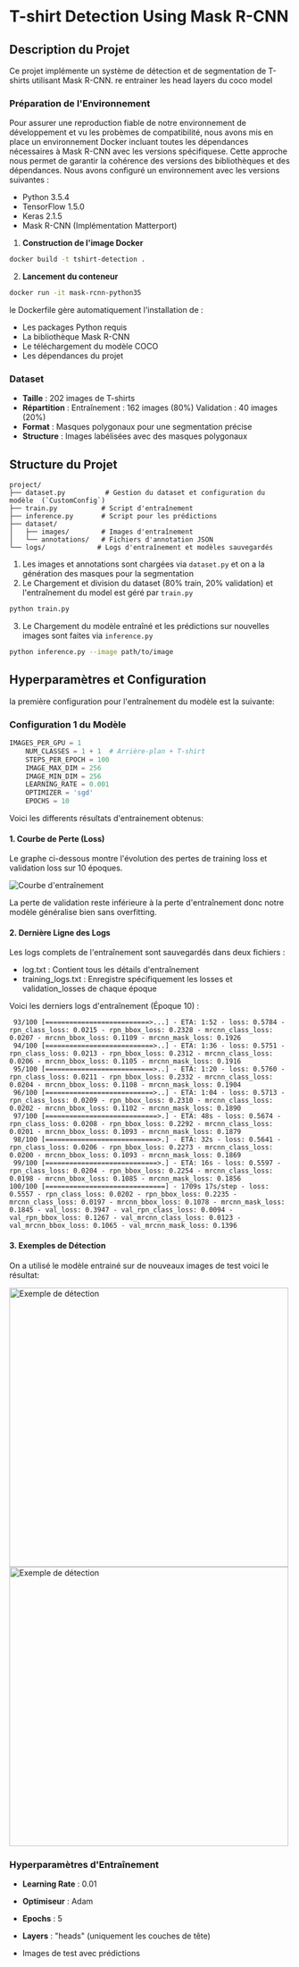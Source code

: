 # T-shirt Detection Using Mask R-CNN

## Description du Projet
Ce projet implémente un système de détection et de segmentation de T-shirts utilisant Mask R-CNN. 
re entrainer les head layers du coco model


### Préparation de l'Environnement

Pour assurer une reproduction fiable de notre environnement de développement et vu les probèmes de compatibilité, nous avons mis en place un environnement Docker incluant toutes les dépendances nécessaires à Mask R-CNN avec les versions spécifiquese. Cette approche nous permet de garantir la cohérence des versions des bibliothèques et des dépendances.
Nous avons configuré un environnement avec les versions suivantes :

- Python 3.5.4
- TensorFlow 1.5.0
- Keras 2.1.5
- Mask R-CNN (Implémentation Matterport)

1. **Construction de l'image Docker**
```bash
docker build -t tshirt-detection .
```

2. **Lancement du conteneur**
```bash
docker run -it mask-rcnn-python35
```

le Dockerfile gère automatiquement l'installation de :
- Les packages Python requis
- La bibliothèque Mask R-CNN
- Le téléchargement du modèle COCO
- Les dépendances du projet

### Dataset
- **Taille** : 202 images de T-shirts
- **Répartition** :
   Entraînement : 162 images (80%)
   Validation : 40 images (20%)
- **Format** : Masques polygonaux pour une segmentation précise 
- **Structure** : Images labélisées avec des masques polygonaux

## Structure du Projet
```
project/
├── dataset.py          # Gestion du dataset et configuration du modèle  (`CustomConfig`)
├── train.py           # Script d'entraînement
├── inference.py       # Script pour les prédictions
├── dataset/
│   ├── images/        # Images d'entraînement
│   └── annotations/   # Fichiers d'annotation JSON
└── logs/             # Logs d'entraînement et modèles sauvegardés
```

1. Les images et annotations sont chargées via `dataset.py` et on a la génération des masques pour la segmentation
2. Le Chargement et division du dataset (80% train, 20% validation) et l'entraînement du model est géré par `train.py`
```bash
python train.py
```
3. Le Chargement du modèle entraîné et les prédictions sur nouvelles images sont faites via `inference.py`
```bash
python inference.py --image path/to/image
```

## Hyperparamètres et Configuration
la première configuration pour l'entraînement du modèle est la suivante:
### Configuration 1 du Modèle
```python
IMAGES_PER_GPU = 1
    NUM_CLASSES = 1 + 1  # Arrière-plan + T-shirt
    STEPS_PER_EPOCH = 100
    IMAGE_MAX_DIM = 256
    IMAGE_MIN_DIM = 256
    LEARNING_RATE = 0.001
    OPTIMIZER = 'sgd'
    EPOCHS = 10
```
Voici les differents résultats d'entrainement obtenus:

#### 1. Courbe de Perte (Loss)

Le graphe ci-dessous montre l'évolution des pertes de training loss et validation loss sur 10 époques.

![Courbe d'entraînement](config1/training_validation_loss.png)


La perte de validation reste inférieure à la perte d'entraînement donc notre modèle généralise bien sans overfitting.

#### 2. Dernière Ligne des Logs
Les logs complets de l'entraînement sont sauvegardés dans deux fichiers :
- log.txt : Contient tous les détails d'entraînement
- training_logs.txt : Enregistre spécifiquement les losses et validation_losses de chaque époque

Voici les derniers logs d'entraînement (Époque 10) :
```
 93/100 [==========================>...] - ETA: 1:52 - loss: 0.5784 - rpn_class_loss: 0.0215 - rpn_bbox_loss: 0.2328 - mrcnn_class_loss: 0.0207 - mrcnn_bbox_loss: 0.1109 - mrcnn_mask_loss: 0.1926
 94/100 [===========================>..] - ETA: 1:36 - loss: 0.5751 - rpn_class_loss: 0.0213 - rpn_bbox_loss: 0.2312 - mrcnn_class_loss: 0.0206 - mrcnn_bbox_loss: 0.1105 - mrcnn_mask_loss: 0.1916
 95/100 [===========================>..] - ETA: 1:20 - loss: 0.5760 - rpn_class_loss: 0.0211 - rpn_bbox_loss: 0.2332 - mrcnn_class_loss: 0.0204 - mrcnn_bbox_loss: 0.1108 - mrcnn_mask_loss: 0.1904
 96/100 [===========================>..] - ETA: 1:04 - loss: 0.5713 - rpn_class_loss: 0.0209 - rpn_bbox_loss: 0.2310 - mrcnn_class_loss: 0.0202 - mrcnn_bbox_loss: 0.1102 - mrcnn_mask_loss: 0.1890
 97/100 [============================>.] - ETA: 48s - loss: 0.5674 - rpn_class_loss: 0.0208 - rpn_bbox_loss: 0.2292 - mrcnn_class_loss: 0.0201 - mrcnn_bbox_loss: 0.1093 - mrcnn_mask_loss: 0.1879 
 98/100 [============================>.] - ETA: 32s - loss: 0.5641 - rpn_class_loss: 0.0206 - rpn_bbox_loss: 0.2273 - mrcnn_class_loss: 0.0200 - mrcnn_bbox_loss: 0.1093 - mrcnn_mask_loss: 0.1869
 99/100 [============================>.] - ETA: 16s - loss: 0.5597 - rpn_class_loss: 0.0204 - rpn_bbox_loss: 0.2254 - mrcnn_class_loss: 0.0198 - mrcnn_bbox_loss: 0.1085 - mrcnn_mask_loss: 0.1856
100/100 [==============================] - 1709s 17s/step - loss: 0.5557 - rpn_class_loss: 0.0202 - rpn_bbox_loss: 0.2235 - mrcnn_class_loss: 0.0197 - mrcnn_bbox_loss: 0.1078 - mrcnn_mask_loss: 0.1845 - val_loss: 0.3947 - val_rpn_class_loss: 0.0094 - val_rpn_bbox_loss: 0.1267 - val_mrcnn_class_loss: 0.0123 - val_mrcnn_bbox_loss: 0.1065 - val_mrcnn_mask_loss: 0.1396
```

#### 3. Exemples de Détection

On a utilisé le modèle entrainé sur de nouveaux images de test voici le résultat:

<img src="config1/output/inference_IMG_0033.jpg" alt="Exemple de détection" width="500"/>
<img src="config1/output/tshirt_inference_result.png" alt="Exemple de détection" width="500"/>

### Hyperparamètres d'Entraînement
- **Learning Rate** : 0.01
- **Optimiseur** : Adam
- **Epochs** : 5
- **Layers** : "heads" (uniquement les couches de tête)






- Images de test avec prédictions







